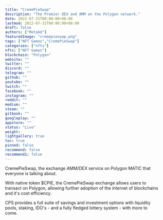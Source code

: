 ```yaml
---
title: "CremePieSwap"
description: "The Premier DEX and AMM on the Polygon network."
date: 2022-07-31T00:00:00+08:00
lastmod: 2022-07-31T00:00:00+08:00
draft: false
authors: ["Metabd"]
featuredImage: "cremepieswap.png"
tags: ["NFT Games","CremePieSwap"]
categories: ["nfts"]
nfts: ["NFT Games"]
blockchain: "Polygon"
website: ""
twitter: ""
discord: ""
telegram: ""
github: ""
youtube: ""
twitch: ""
facebook: ""
instagram: ""
reddit: ""
medium: ""
steam: ""
gitbook: ""
googleplay: ""
appstore: ""
status: "Live"
weight: 
lightgallery: true
toc: true
pinned: false
recommend: false
recommend1: false
---
```

<p>CremePieSwap, the exchange AMM/DEX service on Polygon MATIC that everyone is talking about.&nbsp;</p>
<p>With native token $CPIE, the CremePieSwap exchange allows users to transact on Polygon, allowing further adoption of the internet of blockchains and it's cost efficiency.</p>
<p>CPS provides a full suite of savings and investment options with liquidity pools, staking, IDO's - and a fully fledged lottery system - with more to come.</p>
